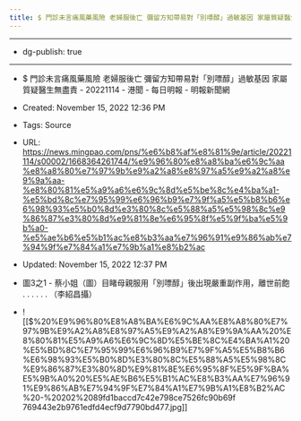 ```yaml
---
title: $ 門診未言痛風藥風險 老婦服後亡 彌留方知帶易對「別嘌醇」過敏基因 家屬質疑醫生無盡責 - 202
---
```


- --

- dg-publish: true

- --

- $ 門診未言痛風藥風險 老婦服後亡 彌留方知帶易對「別嘌醇」過敏基因 家屬質疑醫生無盡責 - 20221114 - 港聞 - 每日明報 - 明報新聞網

- Created: November 15, 2022 12:36 PM

- Tags: Source

- URL: https://news.mingpao.com/pns/%e6%b8%af%e8%81%9e/article/20221114/s00002/1668364261744/%e9%96%80%e8%a8%ba%e6%9c%aa%e8%a8%80%e7%97%9b%e9%a2%a8%e8%97%a5%e9%a2%a8%e9%9a%aa-%e8%80%81%e5%a9%a6%e6%9c%8d%e5%be%8c%e4%ba%a1-%e5%bd%8c%e7%95%99%e6%96%b9%e7%9f%a5%e5%b8%b6%e6%98%93%e5%b0%8d%e3%80%8c%e5%88%a5%e5%98%8c%e9%86%87%e3%80%8d%e9%81%8e%e6%95%8f%e5%9f%ba%e5%9b%a0-%e5%ae%b6%e5%b1%ac%e8%b3%aa%e7%96%91%e9%86%ab%e7%94%9f%e7%84%a1%e7%9b%a1%e8%b2%ac

- Updated: November 15, 2022 12:37 PM

- 圖3之1 - 蔡小姐（圖）目睹母親服用「別嘌醇」後出現嚴重副作用，離世前飽 . . . . . . （李紹昌攝）

- ![[$%20%E9%96%80%E8%A8%BA%E6%9C%AA%E8%A8%80%E7%97%9B%E9%A2%A8%E8%97%A5%E9%A2%A8%E9%9A%AA%20%E8%80%81%E5%A9%A6%E6%9C%8D%E5%BE%8C%E4%BA%A1%20%E5%BD%8C%E7%95%99%E6%96%B9%E7%9F%A5%E5%B8%B6%E6%98%93%E5%B0%8D%E3%80%8C%E5%88%A5%E5%98%8C%E9%86%87%E3%80%8D%E9%81%8E%E6%95%8F%E5%9F%BA%E5%9B%A0%20%E5%AE%B6%E5%B1%AC%E8%B3%AA%E7%96%91%E9%86%AB%E7%94%9F%E7%84%A1%E7%9B%A1%E8%B2%AC%20-%20202%2089fd1baccd7c42e798ce7526fc90b69f 769443e2b9761edfd4ecf9d7790bd477.jpg]]
